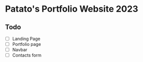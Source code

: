 # Patato's Portfolio Website 2023

## Todo

- [ ] Landing Page
- [ ] Portfolio page
- [ ] Navbar
- [ ] Contacts form